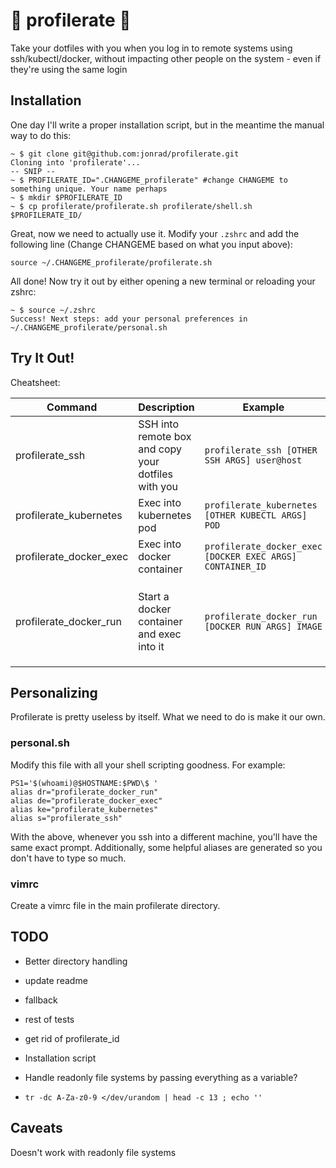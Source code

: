 # 🐰 profilerate 🐰

Take your dotfiles with you when you log in to remote systems using ssh/kubectl/docker, without impacting other people on the system - even if they're using the same login

## Installation

One day I'll write a proper installation script, but in the meantime the manual way to do this:

```
~ $ git clone git@github.com:jonrad/profilerate.git
Cloning into 'profilerate'...
-- SNIP --
~ $ PROFILERATE_ID=".CHANGEME_profilerate" #change CHANGEME to something unique. Your name perhaps
~ $ mkdir $PROFILERATE_ID
~ $ cp profilerate/profilerate.sh profilerate/shell.sh $PROFILERATE_ID/
```

Great, now we need to actually use it.
Modify your `.zshrc` and add the following line (Change CHANGEME based on what you input above):

```
source ~/.CHANGEME_profilerate/profilerate.sh
```

All done! Now try it out by either opening a new terminal or reloading your zshrc:

```
~ $ source ~/.zshrc
Success! Next steps: add your personal preferences in ~/.CHANGEME_profilerate/personal.sh
```

## Try It Out!

Cheatsheet:

| Command | Description | Example | Notes |
| - | - | - | - |
| profilerate_ssh | SSH into remote box and copy your dotfiles with you | `profilerate_ssh [OTHER SSH ARGS] user@host` | `user@host` must be the last arg (does not take a command) |
| profilerate_kubernetes | Exec into kubernetes pod | `profilerate_kubernetes [OTHER KUBECTL ARGS] POD ` | Host must be the last arg. |
| profilerate_docker_exec | Exec into docker container | `profilerate_docker_exec [DOCKER EXEC ARGS] CONTAINER_ID` | You must start the docker container first |
| profilerate_docker_run | Start a docker container and exec into it | `profilerate_docker_run [DOCKER RUN ARGS] IMAGE` | Shuts down the container when you exit. If you don't want the container to shut down, start it yourself and exec in using `profilerate_docker_exec` |

## Personalizing

Profilerate is pretty useless by itself. What we need to do is make it our own. 

### personal.sh

Modify this file with all your shell scripting goodness. For example:

```
PS1='$(whoami)@$HOSTNAME:$PWD\$ '
alias dr="profilerate_docker_run"
alias de="profilerate_docker_exec"
alias ke="profilerate_kubernetes"
alias s="profilerate_ssh"
```

With the above, whenever you ssh into a different machine, you'll have the same exact prompt. Additionally, some helpful aliases are generated so you don't have to type so much. 

### vimrc
Create a vimrc file in the main profilerate directory. 

## TODO

* Better directory handling
* update readme
* fallback
* rest of tests
* get rid of profilerate_id
* Installation script
* Handle readonly file systems by passing everything as a variable?

* `tr -dc A-Za-z0-9 </dev/urandom | head -c 13 ; echo ''`

## Caveats
Doesn't work with readonly file systems
